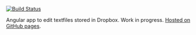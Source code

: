 [![Build Status](https://travis-ci.org/BangKarlsen/noopad.svg?branch=master)](https://travis-ci.org/BangKarlsen/noopad)

Angular app to edit textfiles stored in Dropbox. Work in progress. [Hosted on GitHub pages](https://bangkarlsen.github.io/noopad/).
